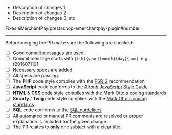 * Description of changes 1
* Description of changes 2
* Description of changes 3, etc

Fixes eMerchantPay/prestashop-emerchantpay-plugin#number

-----------------

Before merging the PR make sure the following are checked:

* [ ] [Good commit messages][1] are used.
* [ ] Commit message starts with `{f|b}{year}{month}{day}{num}`, e.g. f2016071101
* [ ] Necessary specs are added.
* [ ] All specs are passing.
* [ ] The **PHP** code style complies with the [PSR-2][2] recommendation
* [ ] **JavaScript** code conforms to the [Airbnb JavaScript Style Guide][3]
* [ ] **HTML** & **CSS** code style complies with the [Mark Otto's coding standards][4]
* [ ] **Smarty** / **Twig** code style complies with the [Mark Otto's coding standards][4]
* [ ] **SQL** code conforms to the [SQL guidelines][5] 
* [ ] All automated or manual PR comments are resolved or proper explanation is included for the given change
* [ ] The PR relates to **only** one subject with a clear title

[1]: http://tbaggery.com/2008/04/19/a-note-about-git-commit-messages.html
[2]: http://www.php-fig.org/psr/psr-2/
[3]: https://github.com/airbnb/javascript
[4]: http://codeguide.co/
[5]: http://doc.prestashop.com/display/PS16/SQL+Guidelines